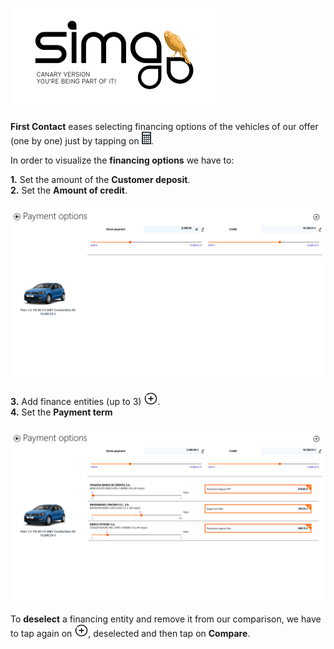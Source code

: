 ![sima2](images/en-EN_simacanaryversionbn.png)

**First Contact** eases selecting financing options of the vehicles of our offer (one by one) just by tapping on  ![Financing](images/en-EN_FirstContact_Financing.png).
 
In order to visualize the **financing options** we have to:  

 **1.** Set the amount of the **Customer deposit**.  
 **2.** Set the **Amount of credit**.   

![Configuration](images/en-EN_FirstContact_Financing_SetDeposit.png)  

  
 **3.** Add finance entities (up to 3) ![Add](images/en-EN_FirstContact_AddFinancing.png).  
 **4.** Set the **Payment term**  



![Select finance entity](images/en-EN_FirstContact_CompareFinancings.png)  

To **deselect** a financing entity  and remove it from our comparison, we have to tap again on ![Add](images/en-EN_FirstContact_AddFinancing.png), deselected and then tap on **Compare**.






  







